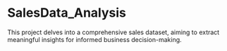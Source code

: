# SalesData_Analysis
This project delves into a comprehensive sales dataset, aiming to extract meaningful insights for informed business decision-making.
